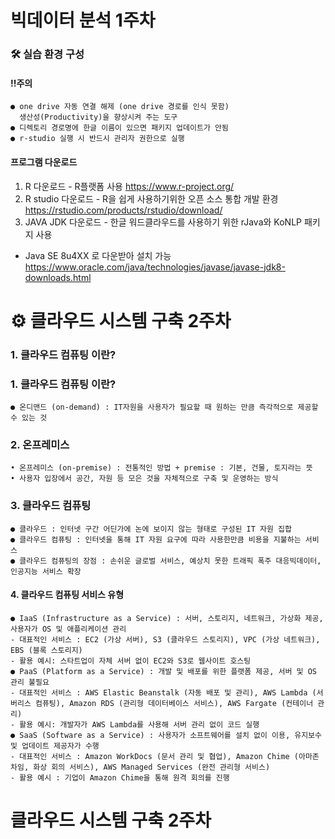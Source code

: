 # 빅데이터 분석 1주차
### 🛠️ 실습 환경 구성
#### !!주의
    ● one drive 자동 연결 해제 (one drive 경로를 인식 못함)
      생산성(Productivity)을 향상시켜 주는 도구
    ● 디렉토리 경로명에 한글 이름이 있으면 패키지 업데이트가 안됨
    ● r-studio 실행 시 반드시 관리자 권한으로 실행

#### 프로그램 다운로드
   1. R 다운로드 - R플랫폼 사용
      <https://www.r-project.org/>
   3. R studio 다운로드 - R을 쉽게 사용하기위한 오픈 소스 통합 개발 환경                     
      <https://rstudio.com/products/rstudio/download/>
   4. JAVA JDK 다운로드 - 한글 워드클라우드를 사용하기 위한 rJava와 KoNLP 패키지 사용
* Java SE 8u4XX 로 다운받아 설치 가능
<https://www.oracle.com/java/technologies/javase/javase-jdk8-downloads.html>
# ⚙ 클라우드 시스템 구축 2주차
###  1. 클라우드 컴퓨팅 이란?
### 1. 클라우드 컴퓨팅 이란?
    ● 온디맨드 (on-demand) : IT자원을 사용자가 필요할 때 원하는 만큼 즉각적으로 제공할 수 있는 것
### 2. 온프레미스
    • 온프레미스 (on-premise) : 전통적인 방법 + premise : 기본, 건물, 토지라는 뜻
    • 사용자 입장에서 공간, 자원 등 모은 것을 자체적으로 구축 및 운영하는 방식
### 3. 클라우드 컴퓨팅
    ● 클라우드 : 인터넷 구간 어딘가에 논에 보이지 않는 형태로 구성된 IT 자원 집합
    ● 클라우드 컴퓨팅 : 인터넷을 통해 IT 자원 요구에 따라 사용한만큼 비용을 지불하는 서비스
    ● 클라우드 컴퓨팅의 장점 : 손쉬운 글로벌 서비스, 예상치 못한 트래픽 폭주 대응빅데이터, 인공지능 서비스 확장
#### 4. 클라우드 컴퓨팅 서비스 유형
    ● IaaS (Infrastructure as a Service) : 서버, 스토리지, 네트워크, 가상화 제공, 사용자가 OS 및 애플리케이션 관리
    - 대표적인 서비스 : EC2 (가상 서버), S3 (클라우드 스토리지), VPC (가상 네트워크), EBS (블록 스토리지)
    - 활용 예시: 스타트업이 자체 서버 없이 EC2와 S3로 웹사이트 호스팅
    ● PaaS (Platform as a Service) : 개발 및 배포를 위한 플랫폼 제공, 서버 및 OS 관리 불필요
    - 대표적인 서비스 : AWS Elastic Beanstalk (자동 배포 및 관리), AWS Lambda (서버리스 컴퓨팅), Amazon RDS (관리형 데이터베이스 서비스), AWS Fargate (컨테이너 관리)
    - 활용 예시: 개발자가 AWS Lambda를 사용해 서버 관리 없이 코드 실행
    ● SaaS (Software as a Service) : 사용자가 소프트웨어를 설치 없이 이용, 유지보수 및 업데이트 제공자가 수행
    - 대표적인 서비스 : Amazon WorkDocs (문서 관리 및 협업), Amazon Chime (아마존 차임, 화상 회의 서비스), AWS Managed Services (완전 관리형 서비스)
    - 활용 예시 : 기업이 Amazon Chime을 통해 원격 회의를 진행

# 클라우드 시스템 구축 2주차
